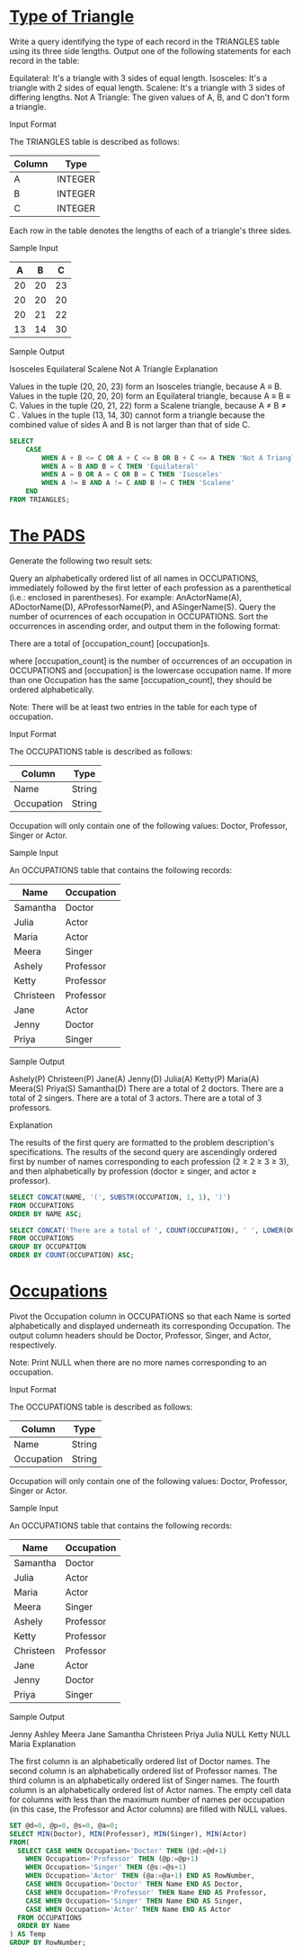 # **[Type of Triangle](https://www.hackerrank.com/challenges/what-type-of-triangle/problem)**

Write a query identifying the type of each record in the TRIANGLES table using its three side lengths. Output one of the following statements for each record in the table:

Equilateral: It's a triangle with 3 sides of equal length.
Isosceles: It's a triangle with 2 sides of equal length.
Scalene: It's a triangle with 3 sides of differing lengths.
Not A Triangle: The given values of A, B, and C don't form a triangle.

Input Format

The TRIANGLES table is described as follows:

|  Column | Type |
|-------|-----|
| A  | INTEGER |
| B| INTEGER |
| C | INTEGER |

Each row in the table denotes the lengths of each of a triangle's three sides.

Sample Input

|  A | B | C |
|----|-----|----|
| 20  | 20 | 23 |
| 20| 20 | 20 |
| 20 | 21 | 22 |
| 13 | 14 | 30 |

Sample Output

Isosceles
Equilateral
Scalene
Not A Triangle
Explanation

Values in the tuple (20, 20, 23) form an Isosceles triangle, because A ≡ B.
Values in the tuple (20, 20, 20) form an Equilateral triangle, because A ≡ B ≡ C. Values in the tuple (20, 21, 22) form a Scalene triangle, because A ≠ B ≠ C .
Values in the tuple (13, 14, 30) cannot form a triangle because the combined value of sides A and B is not larger than that of side C.

```sql
SELECT 
    CASE
        WHEN A + B <= C OR A + C <= B OR B + C <= A THEN 'Not A Triangle'
        WHEN A = B AND B = C THEN 'Equilateral'
        WHEN A = B OR A = C OR B = C THEN 'Isosceles'
        WHEN A != B AND A != C AND B != C THEN 'Scalene'
    END
FROM TRIANGLES;
```

# **[The PADS](https://www.hackerrank.com/challenges/the-pads/problem)**

Generate the following two result sets:

Query an alphabetically ordered list of all names in OCCUPATIONS, immediately followed by the first letter of each profession as a parenthetical (i.e.: enclosed in parentheses). For example: AnActorName(A), ADoctorName(D), AProfessorName(P), and ASingerName(S).
Query the number of ocurrences of each occupation in OCCUPATIONS. Sort the occurrences in ascending order, and output them in the following format:

There are a total of [occupation_count] [occupation]s.

where [occupation_count] is the number of occurrences of an occupation in OCCUPATIONS and [occupation] is the lowercase occupation name. If more than one Occupation has the same [occupation_count], they should be ordered alphabetically.

Note: There will be at least two entries in the table for each type of occupation.

Input Format

The OCCUPATIONS table is described as follows:

|  Column | Type |
|-------|-----|
| Name | String |
| Occupation | String |

 Occupation will only contain one of the following values: Doctor, Professor, Singer or Actor.

Sample Input

An OCCUPATIONS table that contains the following records:

|  Name | Occupation |
|-------|-----|
| Samantha | Doctor |
| Julia | Actor |
| Maria | Actor |
| Meera | Singer |
| Ashely | Professor |
| Ketty | Professor |
| Christeen | Professor |
| Jane | Actor |
| Jenny | Doctor |
| Priya | Singer |

Sample Output

Ashely(P)
Christeen(P)
Jane(A)
Jenny(D)
Julia(A)
Ketty(P)
Maria(A)
Meera(S)
Priya(S)
Samantha(D)
There are a total of 2 doctors.
There are a total of 2 singers.
There are a total of 3 actors.
There are a total of 3 professors.

Explanation

The results of the first query are formatted to the problem description's specifications.
The results of the second query are ascendingly ordered first by number of names corresponding to each profession (2 ≥ 2 ≥ 3 ≥ 3), and then alphabetically by profession (doctor ≥ singer, and actor ≥ professor).

```sql
SELECT CONCAT(NAME, '(', SUBSTR(OCCUPATION, 1, 1), ')')
FROM OCCUPATIONS
ORDER BY NAME ASC;

SELECT CONCAT('There are a total of ', COUNT(OCCUPATION), ' ', LOWER(OCCUPATION), 's.')
FROM OCCUPATIONS
GROUP BY OCCUPATION
ORDER BY COUNT(OCCUPATION) ASC;
```

# **[Occupations](https://www.hackerrank.com/challenges/occupations/problem)**

Pivot the Occupation column in OCCUPATIONS so that each Name is sorted alphabetically and displayed underneath its corresponding Occupation. The output column headers should be Doctor, Professor, Singer, and Actor, respectively.

Note: Print NULL when there are no more names corresponding to an occupation.

Input Format

The OCCUPATIONS table is described as follows:

|  Column | Type |
|-------|-----|
| Name | String |
| Occupation | String |

 Occupation will only contain one of the following values: Doctor, Professor, Singer or Actor.

Sample Input

An OCCUPATIONS table that contains the following records:

|  Name | Occupation |
|-------|-----|
| Samantha | Doctor |
| Julia | Actor |
| Maria | Actor |
| Meera | Singer |
| Ashely | Professor |
| Ketty | Professor |
| Christeen | Professor |
| Jane | Actor |
| Jenny | Doctor |
| Priya | Singer |

Sample Output

Jenny    Ashley     Meera  Jane
Samantha Christeen  Priya  Julia
NULL     Ketty      NULL   Maria
Explanation

The first column is an alphabetically ordered list of Doctor names.
The second column is an alphabetically ordered list of Professor names.
The third column is an alphabetically ordered list of Singer names.
The fourth column is an alphabetically ordered list of Actor names.
The empty cell data for columns with less than the maximum number of names per occupation (in this case, the Professor and Actor columns) are filled with NULL values.


```sql
SET @d=0, @p=0, @s=0, @a=0;
SELECT MIN(Doctor), MIN(Professor), MIN(Singer), MIN(Actor)
FROM(
  SELECT CASE WHEN Occupation='Doctor' THEN (@d:=@d+1)
    WHEN Occupation='Professor' THEN (@p:=@p+1)
    WHEN Occupation='Singer' THEN (@s:=@s+1)
    WHEN Occupation='Actor' THEN (@a:=@a+1) END AS RowNumber,
    CASE WHEN Occupation='Doctor' THEN Name END AS Doctor,
    CASE WHEN Occupation='Professor' THEN Name END AS Professor,
    CASE WHEN Occupation='Singer' THEN Name END AS Singer,
    CASE WHEN Occupation='Actor' THEN Name END AS Actor
  FROM OCCUPATIONS
  ORDER BY Name
) AS Temp
GROUP BY RowNumber;
```
